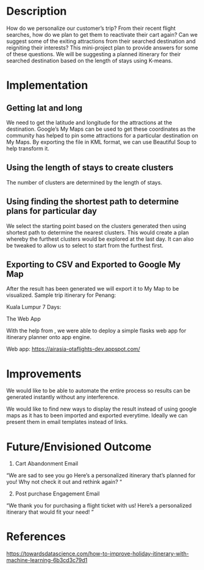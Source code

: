 # Description

How do we personalize our customer’s trip? From their recent flight searches, how do we plan to get them to reactivate their cart again? Can we suggest some of the exiting attractions from their searched destination and reigniting their interests? This mini-project plan to provide answers for some of these questions. We will be suggesting a planned itinerary for their searched destination based on the length of stays using K-means. 

# Implementation

## Getting lat and long

We need to get the latitude and longitude for the attractions at the destination. Google’s My Maps can be used to get these coordinates as the community has helped to pin some attractions for a particular destination on My Maps. By exporting the file in KML format, we can use Beautiful Soup to help transform it.

## Using the length of stays to create clusters

The number of clusters are determined by the length of stays.

## Using finding the shortest path to determine plans for particular day

We select the starting point based on the clusters generated then using shortest path to determine the nearest clusters. This would create a plan whereby the furthest clusters would be explored at the last day. It can also be tweaked to allow us to select to start from the furthest first.

## Exporting to CSV and Exported to Google My Map

After the result has been generated we will export it to My Map to be visualized. Sample trip itinerary for Penang:  

Kuala Lumpur 7 Days:  

The Web App

With the help from  , we were able to deploy a simple flasks web app for itinerary planner onto app engine. 

Web app: https://airasia-otaflights-dev.appspot.com/

# Improvements

We would like to be able to automate the entire process so results can be generated instantly without any interference. 

We would like to find new ways to display the result instead of using google maps as it has to been imported and exported everytime. Ideally we can present them in email templates instead of links. 

# Future/Envisioned Outcome

1. Cart Abandonment Email 

“We are sad to see you go   Here’s a personalized itinerary that’s planned for you! Why not check it out and rethink again?  “

2. Post purchase Engagement Email

“We thank you for purchasing a flight ticket with us! Here’s a personalized itinerary that would fit your need! ”

# References

https://towardsdatascience.com/how-to-improve-holiday-itinerary-with-machine-learning-6b3cd3c79d1

